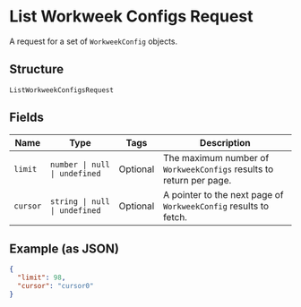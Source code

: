 <!-- Optimized: 2025-10-06 -->
<!-- RPM: 1.6.2.1.1.6.2.1_list-workweek-configs-request_20251006 -->
<!-- Session: E2E RPM DNA Application -->
<!-- AOM: RND (Reggie & Dro) -->
<!-- COI: TECHNOLOGY -->
<!-- RPM: HIGH -->
<!-- ACTION: BUILD -->

# List Workweek Configs Request

A request for a set of `WorkweekConfig` objects.

## Structure

`ListWorkweekConfigsRequest`

## Fields

| Name | Type | Tags | Description |
|  --- | --- | --- | --- |
| `limit` | `number \| null \| undefined` | Optional | The maximum number of `WorkweekConfigs` results to return per page. |
| `cursor` | `string \| null \| undefined` | Optional | A pointer to the next page of `WorkweekConfig` results to fetch. |

## Example (as JSON)

```json
{
  "limit": 98,
  "cursor": "cursor0"
}
```

